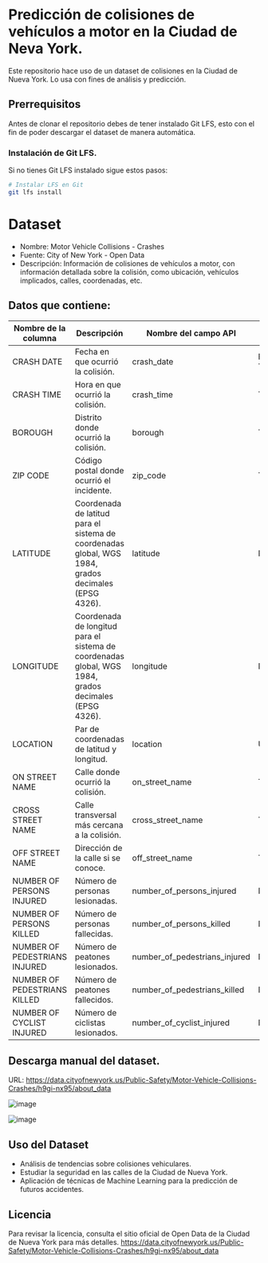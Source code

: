 # Predicción de colisiones de vehículos a motor en la Ciudad de Neva York.

Este repositorio hace uso de un dataset de colisiones en la Ciudad de Nueva York. Lo usa con fines de análisis y predicción. 

## Prerrequisitos

Antes de clonar el repositorio debes de tener instalado Git LFS, esto con el fin de poder descargar el dataset de manera automática.

### Instalación de Git LFS.

Si no tienes Git LFS instalado sigue estos pasos:

```bash
# Instalar LFS en Git
git lfs install
```

# Dataset
* Nombre: Motor Vehicle Collisions - Crashes
* Fuente: City of New York - Open Data
* Descripción: Información de colisiones de vehículos a motor, con información detallada sobre la colisión, como ubicación, vehículos implicados, calles, coordenadas, etc.

## Datos que contiene:

| Nombre de la columna                     | Descripción                                                                                           | Nombre del campo API             | Tipo de dato           |
|------------------------------------------|-------------------------------------------------------------------------------------------------------|----------------------------------|------------------------|
| CRASH DATE                               | Fecha en que ocurrió la colisión.                                                                     | crash_date                       | Floating Timestamp     |
| CRASH TIME                               | Hora en que ocurrió la colisión.                                                                      | crash_time                       | Texto                  |
| BOROUGH                                  | Distrito donde ocurrió la colisión.                                                                   | borough                          | Texto                  |
| ZIP CODE                                 | Código postal donde ocurrió el incidente.                                                             | zip_code                         | Texto                  |
| LATITUDE                                 | Coordenada de latitud para el sistema de coordenadas global, WGS 1984, grados decimales (EPSG 4326).  | latitude                         | Número                 |
| LONGITUDE                                | Coordenada de longitud para el sistema de coordenadas global, WGS 1984, grados decimales (EPSG 4326). | longitude                        | Número                 |
| LOCATION                                 | Par de coordenadas de latitud y longitud.                                                             | location                         | Ubicación              |
| ON STREET NAME                           | Calle donde ocurrió la colisión.                                                                      | on_street_name                   | Texto                  |
| CROSS STREET NAME                        | Calle transversal más cercana a la colisión.                                                          | cross_street_name                | Texto                  |
| OFF STREET NAME                          | Dirección de la calle si se conoce.                                                                   | off_street_name                  | Texto                  |
| NUMBER OF PERSONS INJURED                | Número de personas lesionadas.                                                                        | number_of_persons_injured        | Número                 |
| NUMBER OF PERSONS KILLED                 | Número de personas fallecidas.                                                                        | number_of_persons_killed         | Número                 |
| NUMBER OF PEDESTRIANS INJURED            | Número de peatones lesionados.                                                                        | number_of_pedestrians_injured    | Número                 |
| NUMBER OF PEDESTRIANS KILLED             | Número de peatones fallecidos.                                                                        | number_of_pedestrians_killed     | Número                 |
| NUMBER OF CYCLIST INJURED                | Número de ciclistas lesionados.                                                                       | number_of_cyclist_injured        | Número                 |

## Descarga manual del dataset.

URL: https://data.cityofnewyork.us/Public-Safety/Motor-Vehicle-Collisions-Crashes/h9gi-nx95/about_data

![image](https://github.com/user-attachments/assets/67331fe0-00d3-4a6a-9b73-0ce2a5a3b132)

![image](https://github.com/user-attachments/assets/fd028e3e-a5dd-4318-a450-3d89d9ebe813)

## Uso del Dataset
* Análisis de tendencias sobre colisiones vehiculares.
* Estudiar la seguridad en las calles de la Ciudad de Nueva York.
* Aplicación de técnicas de Machine Learning para la predicción de futuros accidentes.

## Licencia
Para revisar la licencia, consulta el sitio oficial de Open Data de la Ciudad de Nueva York para más detalles.
https://data.cityofnewyork.us/Public-Safety/Motor-Vehicle-Collisions-Crashes/h9gi-nx95/about_data
